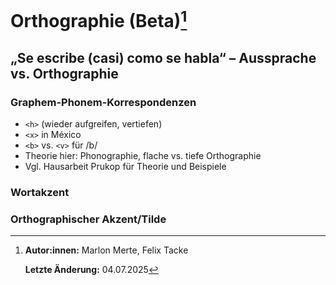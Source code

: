 # Orthographie (Beta)[^*]

## „Se escribe (casi) como se habla“ – Aussprache vs. Orthographie
### Graphem-Phonem-Korrespondenzen
- `<h>` (wieder aufgreifen, vertiefen)
- `<x>` in México
- `<b>` vs. `<v>` für /b/
- Theorie hier: Phonographie, flache vs. tiefe Orthographie
- Vgl. Hausarbeit Prukop für Theorie und Beispiele

### Wortakzent
### Orthographischer Akzent/Tilde


[^*]: **Autor:innen:** Marlon Merte, Felix Tacke
        
      **Letzte Änderung:** 04.07.2025
